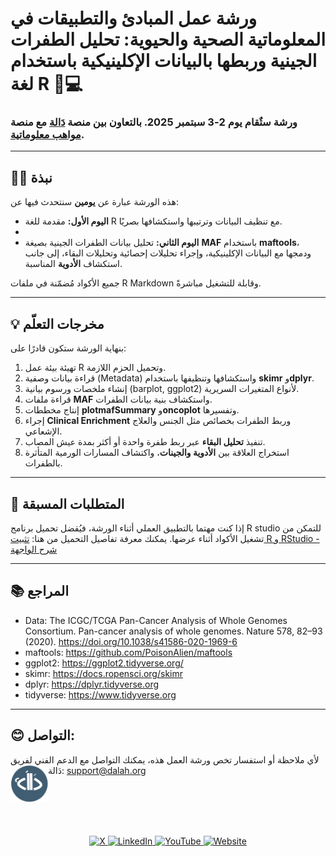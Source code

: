 # ورشة عمل المبادئ والتطبيقات في المعلوماتية الصحية والحيوية: تحليل الطفرات الجينية وربطها بالبيانات الإكلينيكية باستخدام لغة R 🧬💻
### ورشة ستٌقام يوم 2-3 سبتمبر 2025. بالتعاون بين منصة [دَالة](https://www.linkedin.com/company/dalah/) مع منصة [مواهب معلوماتية](https://informatalents.com/).
---

## ✍🏻 نبذة
هذه الورشة عبارة عن **يومين** سنتحدث فيها عن:

- **اليوم الأول:** مقدمة للغة R مع تنظيف البيانات وترتيبها واستكشافها بصريًا.
- 
- **اليوم الثاني:** تحليل بيانات الطفرات الجينية بصيغة **MAF** باستخدام **maftools**، ودمجها مع البيانات الإكلينيكية، وإجراء تحليلات إحصائية وتحليلات البقاء، إلى جانب استكشاف **الأدوية** المناسبة.

جميع الأكواد مُضمّنة في ملفات R Markdown وقابلة للتشغيل مباشرةً.

---
## 💡 مخرجات التعلّم
بنهاية الورشة ستكون قادرًا على:
1. تهيئة بيئة عمل R وتحميل الحزم اللازمة.
2. قراءة بيانات وصفية (Metadata) واستكشافها وتنظيفها باستخدام **skimr** و**dplyr**.
3. إنشاء ملخصات ورسوم بيانية (barplot, ggplot2) لأنواع المتغيرات السريرية.
4. قراءة ملفات **MAF** واستكشاف بنية بيانات الطفرات.
5. إنتاج مخططات **plotmafSummary** و**oncoplot** وتفسيرها.
6. إجراء **Clinical Enrichment** وربط الطفرات بخصائص مثل الجنس والعلاج الإشعاعي.
7. تنفيذ **تحليل البقاء** عبر ربط طفرة واحدة أو أكثر بمدة عيش المصاب.
8. استخراج العلاقة بين **الأدوية والجينات**، واكتشاف المسارات الورمية المتأثرة بالطفرات.
---

## 🚀 المتطلبات المسبقة
إذا كنت مهتما بالتطبيق العملي أثناء الورشة، فيُقضل تحميل برنامج R studio للتمكن من تشغيل الأكواد أثناء عرضها. يمكنك معرفة تفاصيل التحميل من هنا:
[تثبيت R و RStudio - شرح الواجهة](https://www.dalah.info/%D8%AF%D8%B1%D9%88%D8%B3/%D8%B3%D9%84%D8%B3%D8%A9-%D8%AA%D8%B9%D9%84%D9%85-%D9%84%D8%BA%D8%A9-r-%D8%A7%D9%84%D8%A8%D8%B1%D9%85%D8%AC%D9%8A%D8%A9/%D8%A7%D9%84%D8%AF%D8%B1%D8%B3-%D8%A7%D9%84%D8%AB%D8%A7%D9%86%D9%8A-%D8%AA%D8%AB%D8%A8%D9%8A%D8%AA-r-%D9%88-r-studio-%D8%B4%D8%B1%D8%AD-%D9%88%D8%A7%D8%AC%D9%87%D8%A9-rstudio)

---



## 📚 المراجع

- Data: The ICGC/TCGA Pan-Cancer Analysis of Whole Genomes Consortium. Pan-cancer analysis of whole genomes. Nature 578, 82–93 (2020). https://doi.org/10.1038/s41586-020-1969-6
- maftools: https://github.com/PoisonAlien/maftools
- ggplot2: https://ggplot2.tidyverse.org/
- skimr: https://docs.ropensci.org/skimr
- dplyr: https://dplyr.tidyverse.org
- tidyverse: https://www.tidyverse.org


---

  ## 😊 التواصل:
  لأي ملاحظة أو استفسار تخص ورشة العمل هذه، يمكنك التواصل مع الدعم الفني لفريق دَالة: support@dalah.org
<img src="sc/dallah_logo_circle.png" alt="logo" width="60" align="left" />

<br><br>
<br><br>
<p align="center">
  <a href="https://x.com/Dalah_Info">
    <img src="https://img.shields.io/badge/X-000000?style=flat&logo=x&logoColor=white" alt="X" />
  </a>
  <a href="https://www.linkedin.com/company/dalah/">
    <img src="https://img.shields.io/badge/LinkedIn-0A66C2?style=flat&logo=linkedin&logoColor=white" alt="LinkedIn" />
  </a>
  <a href="https://www.youtube.com/@Dalah-info">
    <img src="https://img.shields.io/badge/YouTube-FF0000?style=flat&logo=youtube&logoColor=white" alt="YouTube" />
  </a>
  <a href="https://www.dalah.info">
    <img src="https://img.shields.io/badge/Website-21759B?style=flat&logo=google-chrome&logoColor=white" alt="Website" />
  </a>
</p>



  
  
  





